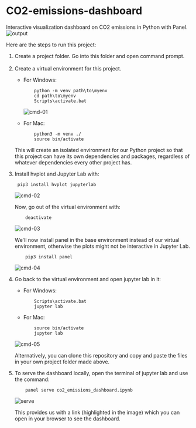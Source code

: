 # CO2-emissions-dashboard
Interactive visualization dashboard on CO2 emissions in Python with Panel. <br>
![output](https://user-images.githubusercontent.com/73981055/214110113-9dc2a643-fdc4-4233-81f0-44c8fac8e20e.PNG)

<p>Here are the steps to run this project:</p>
<ol>
<li>Create a project folder. Go into this folder and open command prompt.</li><br>

<li>Create a virtual environment for this project.</li>
<ul>
  <li>For Windows:</li>
  
        python -m venv path\to\myenv
        cd path\to\myenv
        Scripts\activate.bat
  ![cmd-01](https://user-images.githubusercontent.com/73981055/214107241-db2858aa-73f8-42bd-b029-6d27e812214b.PNG)
  <li>For Mac:</li>
    
        python3 -m venv ./
        source bin/activate
</ul>
<p>This will create an isolated environment for our Python project so that this project can have its own dependencies and packages, regardless of whatever dependencies every other project has.</p>
<li>
Install hvplot and Jupyter Lab with:<br>

     pip3 install hvplot jupyterlab
![cmd-02](https://user-images.githubusercontent.com/73981055/214107468-f8134d97-27e4-46bc-a07f-72439d1f29ff.PNG)
<p>Now, go out of the virtual environment with:</p>

        deactivate
 ![cmd-03](https://user-images.githubusercontent.com/73981055/214107618-9fd526d3-0733-417c-8951-53b509b3c0c5.PNG)
<p>We'll now install panel in the base environment instead of our virtual environment, otherwise the plots might not be interactive in Jupyter Lab.</p>

        pip3 install panel
</li>
  
 ![cmd-04](https://user-images.githubusercontent.com/73981055/214107727-b958ef15-b7f2-4616-b4c6-bb521d7d9274.PNG)
<li><p>Go back to the virtual environment and open jupyter lab in it:</p>
<ul>
  <li>For Windows:</li>
  
        Scripts\activate.bat
        jupyter lab
  <li>For Mac:</li>
    
        source bin/activate
        jupyter lab
</ul>

 ![cmd-05](https://user-images.githubusercontent.com/73981055/214107922-80642af0-18bd-4dda-a76a-cde3fc952840.PNG)
<p>Alternatively, you can clone this repository and copy and paste the files in your own project folder made above.</p>
</li>
<li><p>To serve the dashboard locally, open the terminal of jupyter lab and use the command:</p></li>

        panel serve co2_emissions_dashboard.ipynb
![serve](https://user-images.githubusercontent.com/73981055/214115528-8d9ed9ef-29e0-4a00-92f8-e12f305af54f.PNG)
<p>This provides us with a link (highlighted in the image) which you can open in your browser to see the dashboard.</p>
</ol>

